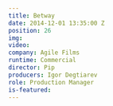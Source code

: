```yaml
---
title: Betway
date: 2014-12-01 13:35:00 Z
position: 26
img: 
video: 
company: Agile Films
runtime: Commercial
director: Pip
producers: Igor Degtiarev
role: Production Manager
is-featured: 
---
```


